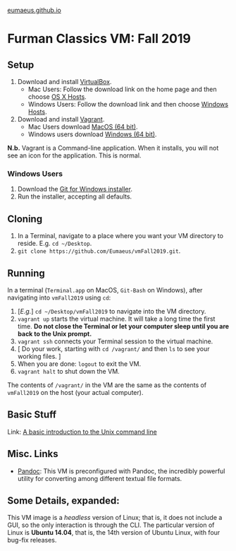 
[eumaeus.github.io](https://eumaeus.github.io) 

# Furman Classics VM: Fall 2019

## Setup  

1. Download and install [VirtualBox](https://www.virtualbox.org).
	- Mac Users: Follow the download link on the home page and then choose [OS X Hosts](https://download.virtualbox.org/virtualbox/6.0.10/VirtualBox-6.0.10-132072-OSX.dmg).
	- Windows Users: Follow the download link and then choose [Windows Hosts](https://download.virtualbox.org/virtualbox/6.0.10/VirtualBox-6.0.10-132072-Win.exe).
1. Download and install [Vagrant](https://www.vagrantup.com). 
	- Mac Users download [MacOS (64 bit)](https://releases.hashicorp.com/vagrant/2.2.5/vagrant_2.2.5_x86_64.dmg). 
	- Windows users download [Windows (64 bit)](https://releases.hashicorp.com/vagrant/2.2.5/vagrant_2.2.5_x86_64.msi).

**N.b.** Vagrant is a Command-line application. When it installs, you will not see an icon for the application. This is normal.

### Windows Users

1. Download the [Git for Windows installer](https://gitforwindows.org).
1. Run the installer, accepting all defaults.

## Cloning

1. In a Terminal, navigate to a place where you want your VM directory to reside. E.g. `cd ~/Desktop`.
1. `git clone https://github.com/Eumaeus/vmFall2019.git`.

## Running

In a terminal (`Terminal.app` on MacOS, `Git-Bash` on Windows), after navigating into `vmFall2019` using `cd`:

1. [*E.g.*] `cd ~/Desktop/vmFall2019` to navigate into the VM directory.
1. `vagrant up` starts the virtual machine. It will take a long time the first time. **Do not close the Terminal or let your computer sleep until you are back to the Unix prompt.**
1. `vagrant ssh` connects your Terminal session to the virtual machine.
1. [ Do your work, starting with `cd /vagrant/` and then `ls` to see your working files. ]
1. When you are done: `logout` to exit the VM.
1. `vagrant halt` to shut down the VM.

The contents of `/vagrant/` in the VM are the same as the contents of `vmFall2019` on the host (your actual computer).

## Basic Stuff

Link: [A basic introduction to the Unix command line](https://eumaeus.github.io/2018/09/07/cli.html)


## Misc. Links

- [Pandoc](http://pandoc.org): This VM is preconfigured with Pandoc, the incredibly powerful utility for converting among different textual file formats.

## Some Details, expanded:

This VM image is a *headless* version of Linux; that is, it does not include a GUI, so the only interaction is through the CLI. The particular version of Linux is **Ubuntu 14.04**, that is, the 14th version of Ubuntu Linux, with four bug-fix releases.
		
